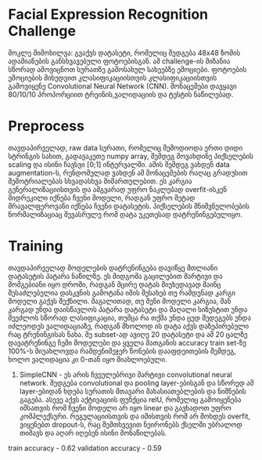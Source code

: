 # Facial Expression Recognition Challenge

მოკლე მიმოხილვა: გვაქვს დატასეტი, რომელიც შედგება 48x48 ზომის ადამიანების განსხვავებული ფოტოებისგან. ამ challenge-ის მიზანია სწორად ამოვიცნოთ სურათზე გამოსახულ სახეებზე ემოციები. ფოტოების ემოციების მიხედვით კლასიფიკაციისთვის კლასიფიკაციისთვის გამოვიყენე Convolutional Neural Network (CNN). მონაცემები დავყავი 80/10/10 პროპორციით ტრეინის,ვალიდაციის და ტესტის ნაწილებად.

# Preprocess

თავდაპირველად, raw data სურათი, რომელიც შემოდიოდა ერთი დიდი სტრინგის სახით, გადავაკეთე numpy array, შემდეგ მოვახდინე პიქსელების scaling და ისინი ჩავსვი [0;1] ინტერვალში. ამის შემდეგ ვახდენ data augmentation-ს, რენდომულად ვახდენ ამ მონაცემების რაღაც გრადუსით შემოტრიალებას სხვადასხვა მიმართულებით. ეს კარგია გენერალიზაციისთვის და ამგვარად უფრო ნაკლებად overfit-ისკენ მიდრეკილი იქნება ჩვენი მოდელი, რადგან უფრო მეტად მრავალფეროვანი იქნება ჩვენი დატასეტის. პიქსელების მნიშვნელობების ნორმალიზაციაც შევასრულე რომ დატა უკეთესად დატრენინგებულიყო.


# Training

თავდაპირველად მოდელების დატრენინგება დავიწყე მთლიანი დატასეტის პატარა ნაწილზე. ეს მიდგომა გაცილებით მარტივი და მომგებიანი იყო დროში, რადგან მცირე დატას მიუხედავად მაინც შესაძლებელია დასკვნის გამოტანა იმის შესახებ თუ რამდენად 
კარგი მოდელი გაქვს შექნილი. მაგალითად, თუ შენი მოდელი კარგია, მან კარგად უნდა დაისწავლოს პატარა დატასეტი და მაღალი სიზუსტით უნდა შეეძლოს სწორად ლასიფიკაცია, თუმცა რა თქმა უნდა ცუდ შედეგებს უნდა იძლეოდეს ვალიდაციაზე, რადგან მხოლოდ ის დატა აქვს დაზეპირებული რაც ტრენინგისას ნახა. მე subset-ად ავიღე 20 დატასეტი და ამ 20 ცალზე დავატრენინგე ჩემი მოდელები და ყველა მათგანის accuracy train set-ზე 100%-ს მიუახლოვდა რამდენიმეჯერ წონების დააფდეითების შემდეგ, ხოლო ვალიდაცია კი 0-თან იყო მიახლოებული.

1. SimpleCNN - ეს არის ჩვეულებრივი მარტივი convolutional neural network. შედგება convolutional და pooling layer-ებისგან და სწორედ ამ layer-ებიდან ხდება სურათის მთავარი მახასიათებლების და ნიშნების გაგება. ასევე აქვს აქტივაციის ფუნქცია relU, რომელიც გამოიყენება იმსათვის რომ ჩვენი მოდელი არ იყო linear და გავხადოთ უფრო კომპლექსური. რეგულაციისთვის და იმისთვის რომ არ მოხდეს overfit, ვიყენებთ dropout-ს, რაც შემთხვევით ნეირონებს ქსელში უბრალოდ თიშავს და აღარ იღებენ ისინი მონაწილებას.

train accuracy - 0.62
validation accuracy - 0.59
